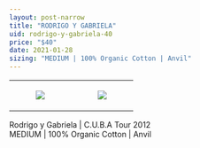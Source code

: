```yaml
---
layout: post-narrow
title: "RODRIGO Y GABRIELA"
uid: rodrigo-y-gabriela-40
price: "$40"
date: 2021-01-28
sizing: "MEDIUM | 100% Organic Cotton | Anvil"
---
```




<table style="width:100%;"><tr><td style="vertical-align:top;">
      <figure class="tmblr-full" data-orig-height="2048" data-orig-width="1365" data-orig-src="https://concertshirts.netlify.app/shirts/0428/0428-01.jpg"><img src="https://64.media.tumblr.com/5012ba98e654bb3a5e44ffa0e1c248a9/5e6474fc3142342e-02/s540x810/b3ff45a0d0d9c5a904ee51031525bef1aa770f11.jpg" data-orig-height="2048" data-orig-width="1365" data-orig-src="https://concertshirts.netlify.app/shirts/0428/0428-01.jpg"/></figure></td>
    <td style="vertical-align:top;">
      <figure class="tmblr-full" data-orig-height="2048" data-orig-width="1365" data-orig-src="https://concertshirts.netlify.app/shirts/0428/0428-02.jpg"><img src="https://64.media.tumblr.com/c6ff12ccbd2fa2f6ddb28651d48b3e6a/5e6474fc3142342e-34/s540x810/b933b575a47fd57240746e27017868bc5b0bd568.jpg" data-orig-height="2048" data-orig-width="1365" data-orig-src="https://concertshirts.netlify.app/shirts/0428/0428-02.jpg"/></figure></td>
  </tr></table><p>
  Rodrigo y Gabriela | C.U.B.A Tour 2012<br/>MEDIUM | 100% Organic Cotton | Anvil
</p>
